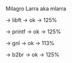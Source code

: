 Milagro Larra aka mlarra

->  libft   ->  ok  ->  125%

->  printf  ->  ok  ->  125%

->  gnl     ->  ok  ->  113%

->  b2br    ->  ok  ->  125%

